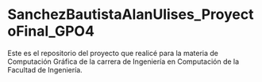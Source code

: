 # SanchezBautistaAlanUlises_ProyectoFinal_GPO4
Este es el repositorio del proyecto que realicé para la materia de Computación Gráfica de la carrera de Ingeniería en Computación de la Facultad de Ingeniería.
